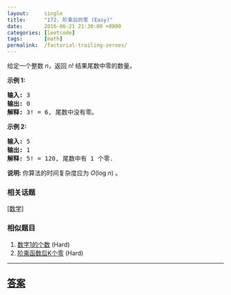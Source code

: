 ```yaml
---
layout:     single
title:      "172. 阶乘后的零 (Easy)"
date:       2016-06-21 21:30:00 +0800
categories: [leetcode]
tags:       [math]
permalink:  /factorial-trailing-zeroes/
---
```


<p>给定一个整数 <em>n</em>，返回 <em>n</em>! 结果尾数中零的数量。</p>

<p><strong>示例 1:</strong></p>

<pre><strong>输入:</strong> 3
<strong>输出:</strong> 0
<strong>解释:</strong>&nbsp;3! = 6, 尾数中没有零。</pre>

<p><strong>示例&nbsp;2:</strong></p>

<pre><strong>输入:</strong> 5
<strong>输出:</strong> 1
<strong>解释:</strong>&nbsp;5! = 120, 尾数中有 1 个零.</pre>

<p><strong>说明: </strong>你算法的时间复杂度应为&nbsp;<em>O</em>(log&nbsp;<em>n</em>)<em>&nbsp;</em>。</p>

### 相关话题
  [[数学](https://github.com/openset/leetcode/tree/master/tag/math/README.md)]

### 相似题目
  1. [数字1的个数](/number-of-digit-one) (Hard)
  1. [阶乘函数后K个零](/preimage-size-of-factorial-zeroes-function) (Hard)

---

## [答案](https://github.com/openset/leetcode/tree/master/problems/factorial-trailing-zeroes)
